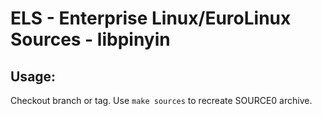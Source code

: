 # ELS - Enterprise Linux/EuroLinux Sources - libpinyin
 
## Usage:
  Checkout branch or tag. Use `make sources` to recreate  SOURCE0 archive.
